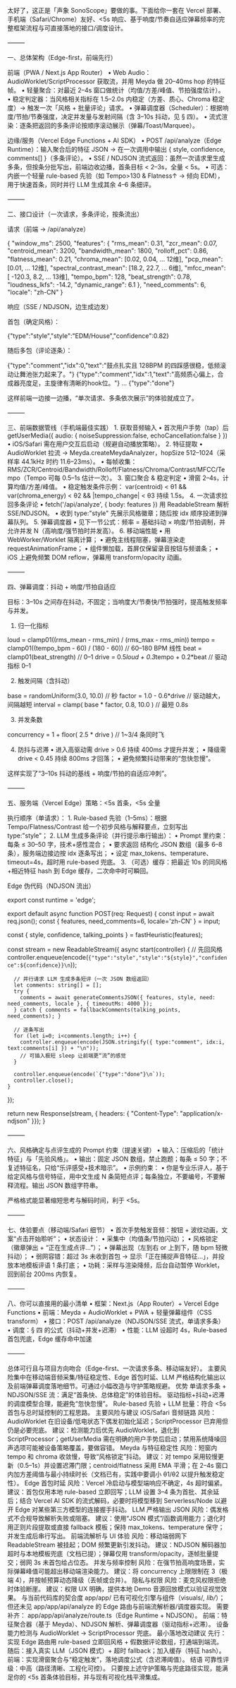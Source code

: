 太好了，这正是「声象 SonoScope」要做的事。下面给你一套在 Vercel 部署、手机端（Safari/Chrome）友好、<5s 响应、基于响度/节奏自适应弹幕频率的完整框架流程与可直接落地的接口/调度设计。

⸻

一、总体架构（Edge-first，前端先行）

前端（PWA / Next.js App Router）
	•	Web Audio：AudioWorklet/ScriptProcessor 获取流，并用 Meyda 做 20–40ms hop 的特征帧。
	•	轻量聚合：对最近 2–4s 窗口做统计（均值/方差/峰值、节拍强度估计）。
	•	稳定判定器：当风格相关指标在 1.5–2.0s 内稳定（方差、质心、Chroma 稳定度）→ 触发一次「风格 + 批量评论」请求。
	•	弹幕调度器（Scheduler）：根据响度/节拍/节奏强度，决定并发量与发射间隔（含 3–10s 抖动，见 § 四）。
	•	流式渲染：逐条把返回的多条评论按顺序滚动展示（弹幕/Toast/Marquee）。

边缘/服务（Vercel Edge Functions + AI SDK）
	•	POST /api/analyze（Edge Runtime）：输入聚合后的特征 JSON → 在一次调用中输出 { style, confidence, comments[] }（多条评论）。
	•	SSE / NDJSON 流式返回：虽然一次请求里生成多条，但按条分批写出，前端边收边播，首条目标 < 2–3s，全量 < 5s。
	•	可选：内嵌一个轻量 rule-based 先验（如 Tempo>130 & Flatness↑ → 倾向 EDM），用于快速首条，同时并行 LLM 生成其余 4–6 条细评。

⸻

二、接口设计（一次请求，多条评论，按条流出）

请求（前端 → /api/analyze）

{
  "window_ms": 2500,
  "features": {
    "rms_mean": 0.31,
    "zcr_mean": 0.07,
    "centroid_mean": 3200,
    "bandwidth_mean": 1800,
    "rolloff_pct": 0.86,
    "flatness_mean": 0.21,
    "chroma_mean": [0.02, 0.04, ... 12维],
    "pcp_mean": [0.01, ... 12维],
    "spectral_contrast_mean": [18.2, 22.7, ... 6维],
    "mfcc_mean": [ -120.3, 8.2, ... 13维],
    "tempo_bpm": 128,
    "beat_strength": 0.78,
    "loudness_lkfs": -14.2,
    "dynamic_range": 6.1
  },
  "need_comments": 6,
  "locale": "zh-CN"
}

响应（SSE / NDJSON，边生成边发）

首包（确定风格）：

{"type":"style","style":"EDM/House","confidence":0.82}

随后多包（评论逐条）：

{"type":"comment","idx":0,"text":"鼓点扎实且 128BPM 的四踩感很稳，低频滚动让舞池张力起来了。"}
{"type":"comment","idx":1,"text":"高频质心偏上，合成器亮度足，主旋律有清晰的hook位。"}
...
{"type":"done"}

这样前端一边接一边播，“单次请求、多条依次展示”的体验就成立了。

⸻

三、前端数据管线（手机端最佳实践）
	1.	获取音频输入
	•	首次用户手势（tap）后 getUserMedia({ audio: { noiseSuppression:false, echoCancellation:false } })
	•	iOS/Safari 需在用户交互后启动（规避自动播放策略）。
	2.	特征提取
	•	AudioWorklet 拉流 → Meyda.createMeydaAnalyzer，hopSize 512–1024（采样率 44.1kHz 时约 11.6–23ms）。
	•	每帧收集：RMS/ZCR/Centroid/Bandwidth/Rolloff/Flatness/Chroma/Contrast/MFCC/Tempo（Tempo 可每 0.5–1s 估计一次）。
	3.	窗口聚合 & 稳定判定
	•	滑窗 2–4s，计算均值/方差/峰值。
	•	稳定触发条件示例：
var(centroid) < θ1 && var(chroma_energy) < θ2 && |tempo_change| < θ3 持续 1.5s。
	4.	一次请求拉回多条评论
	•	fetch('/api/analyze', { body: features }) 用 ReadableStream 解析 SSE/NDJSON。
	•	收到 type:"style" 先展示风格徽章；随后按 idx 顺序投递到弹幕队列。
	5.	弹幕调度器
	•	见下一节公式：频率 = 基础抖动 × 响度/节拍调制，并允许并发 N（高响度/强节拍时并发高）。
	6.	移动端性能
	•	用 WebWorker/Worklet 隔离计算；
	•	避免主线程阻塞，弹幕渲染走 requestAnimationFrame；
	•	组件懒加载，首屏仅保留录音按钮与频谱条；
	•	iOS 上避免频繁 DOM reflow，弹幕用 transform/opacity 动画。

⸻

四、弹幕调度：抖动 + 响度/节拍自适应

目标：3–10s 之间存在抖动，不固定；当响度大/节奏快/节拍强时，提高触发频率与并发。

1) 归一化指标

loud = clamp01((rms_mean - rms_min) / (rms_max - rms_min))
tempo = clamp01((tempo_bpm - 60) / (180 - 60))      // 60–180 BPM 线性
beat  = clamp01(beat_strength)                      // 0–1
drive = 0.5*loud + 0.3*tempo + 0.2*beat            // 驱动指标 0–1

2) 触发间隔（含抖动）

base = randomUniform(3.0, 10.0)                    // 秒
factor = 1.0 - 0.6*drive                           // 驱动越大，间隔越短
interval = clamp( base * factor, 0.8, 10.0 )       // 最短 0.8s

3) 并发条数

concurrency = 1 + floor( 2.5 * drive )             // 1~3/4 条同时飞

4) 防抖与迟滞
	•	进入高驱动需 drive > 0.6 持续 400ms 才提升并发；
	•	降级需 drive < 0.45 持续 800ms 才回落；
	•	避免频繁抖动带来的“忽快忽慢”。

这样实现了“3–10s 抖动的基线 + 响度/节拍的自适应冲刺”。

⸻

五、服务端（Vercel Edge）策略：<5s 首条，<5s 全量

执行顺序（单请求）：
	1.	Rule-based 先验（1–5ms）：根据 Tempo/Flatness/Contrast 给一个初步风格与解释要点，立刻写出 type:"style"；
	2.	LLM 生成多条评论（并行提示串行输出）：
	•	Prompt 里约束：每条 ≤ 30–50 字，技术+感性混合；
	•	要求返回 结构化 JSON 数组（最多 6–8 条），服务端边接边按 idx 逐条写出；
	•	设定 max_tokens、temperature、timeout=4s，超时用 rule-based 兜底。
	3.	（可选）缓存：把最近 10s 的同风格+相近特征 hash 到 Edge 缓存，二次命中时可瞬回。

Edge 伪代码（NDJSON 流出）

export const runtime = 'edge';

export default async function POST(req: Request) {
  const input = await req.json();
  const { features, need_comments=6, locale='zh-CN' } = input;

  const { style, confidence, talking_points } = fastHeuristic(features);

  const stream = new ReadableStream({
    async start(controller) {
      // 先回风格
      controller.enqueue(encode(`{"type":"style","style":"${style}","confidence":${confidence}}\n`));

      // 并行请求 LLM 生成多条短评（一次 JSON 数组返回）
      let comments: string[] = [];
      try {
        comments = await generateCommentsJSON({ features, style, need: need_comments, locale }, { timeoutMs: 4000 });
      } catch { comments = fallbackComments(talking_points, need_comments); }

      // 逐条写出
      for (let i=0; i<comments.length; i++) {
        controller.enqueue(encode(JSON.stringify({ type:"comment", idx:i, text:comments[i] }) + "\n"));
        // 可插入极短 sleep 让前端更“流”的感觉
      }

      controller.enqueue(encode(`{"type":"done"}\n`));
      controller.close();
    }
  });

  return new Response(stream, { headers: { "Content-Type": "application/x-ndjson" }});
}


⸻

六、风格确定与点评生成的 Prompt 约束（提速关键）
	•	输入：压缩后的「统计特征」与「先验风格」。
	•	输出：固定 JSON 数组，禁止跑题；每条 ≤ 50 字；不复述特征名，只给“乐评感受+技术暗示”。
	•	示例约束：
	•	你是专业乐评人，基于给定风格与信号特征，用中文生成 N 条简短点评；每条独立，不要编号，不要解释流程。输出 JSON 数组字符串。

严格格式能显著缩短思考与解码时间，利于 <5s。

⸻

七、体验要点（移动端/Safari 细节）
	•	首次手势触发音频：按钮 + 波纹动画，文案“点击开始聆听”；
	•	状态设计：
	•	采集中（均值条/节拍闪动）；
	•	风格锁定（徽章弹出 + “正在生成点评…”）；
	•	弹幕出现（左到右 or 上到下，随 bpm 轻微抖动）；
	•	弱网容错：超过 3s 未收到首包 → 显示「正在捕捉声音特征…」，并投放本地模板评语 1 条打底；
	•	功耗：采样与渲染降频，后台自动暂停 Worklet，回到前台 200ms 内恢复。

⸻

八、你可以直接用的最小清单
	•	框架：Next.js（App Router）+ Vercel Edge Functions
	•	前端：Meyda + AudioWorklet + PWA + 轻量弹幕组件（CSS transform）
	•	接口：POST /api/analyze（NDJSON/SSE 流式，单请求多条）
	•	调度：§ 四 的公式（抖动+并发+迟滞）
	•	性能：LLM 设超时 4s，Rule-based 首包兜底，Edge 缓存命中加速

⸻



总体可行且与项目方向吻合（Edge-first、一次请求多条、移动端友好）。
主要风险集中在移动端音频采集/特征稳定性、Edge 首包时延、LLM 严格结构化输出以及前端弹幕调度落地细节。可通过小幅改造与守护策略规避。
优势
单请求多条 + NDJSON/SSE 流：满足“首条快、总体稳定”的体验目标。
驱动指标+抖动+迟滞的调度模型合理，能避免“忽快忽慢”。
Rule-based 先验 + LLM 批量：符合 <5s 首包与总时延控制的工程思路。
主要风险与建议
iOS/Safari 音频链路
风险：AudioWorklet 在旧设备/低电状态下偶发初始化延迟；ScriptProcessor 已弃用但仍是必要兜底。
建议：检测能力后优先 AudioWorklet，退化到 ScriptProcessor；getUserMedia 需在明确的用户手势后启动；禁用系统降噪回声选项可能被设备策略覆盖，要做容错。
Meyda 与特征稳定性
风险：短窗内 tempo 和 chroma 收敛慢，导致“风格锁定”抖动。
建议：对 tempo 采用较慢更新（0.5–1s）并设置迟滞门限；centroid/flatness 采用 EMA 平滑；在 2–4s 窗口内加方差阈值与最小持续时长（文档已有，实践中要调小 θ1/θ2 以提升触发稳定性）。
Edge 首包时延
风险：Vercel 冷启动与模型端响应不确定，4s 超时偏紧。
建议：首包仅用本地 rule-based 立即回写；LLM 设置 3–4 条为首批、其余延后；结合 Vercel AI SDK 的流式解码，必要时将模型移到 Serverless/Node 以避开 Edge 对某些第三方模型的连接握手抖动。
LLM 严格输出 JSON
风险：偶发格式不合规导致解析失败或阻塞。
建议：使用“JSON 模式”/函数调用能力；退化时用正则片段提取或直接 fallback 模板；保持 max_tokens、temperature 保守；并发生成后串行写出。
前端流解析与 UI 体验
风险：移动端弱网下 ReadableStream 被挂起；DOM 频繁更新引发抖动。
建议：NDJSON 解码器加超时与本地模板兜底（文档已提）；弹幕仅用 transform/opacity，逐帧批量提交；弱网 3s 未首包给占位态。
并发与频率控制
风险：在强节拍高响度场景，实际弹幕峰值可能超出移动端渲染能力。
建议：将 concurrency 上限限制在 3（极端 4），并按帧预算动态降级（丢帧或合并）。
隐私与权限
风险：麦克风权限拒绝时体验断崖。
建议：权限 UX 明确，提供本地 Demo 音源回放模式以验证视觉效果。
与当前代码库的契合度
app/app/ 已有可视化引擎与组件（visuals/*, lib/*）；但还未见 app/app/api/analyze 的 Edge 路由与前端流解析器/调度器实现。
需要补齐：
app/app/api/analyze/route.ts（Edge Runtime + NDJSON）。
前端：特征聚合器（基于 Meyda）、NDJSON 解析、弹幕调度器（驱动指标+迟滞）。
设备能力检测与 AudioWorklet → ScriptProcessor 兜底。
最小落地改动建议
先行：实现 Edge 路由用 rule-based 立即回风格 + 假数据评论数组，打通端到端流。
随后：接入真实 LLM（JSON 模式）+ 超时 fallback；加入缓存（特征 hash）。
前端：实现滑窗聚合与“稳定触发”，落地调度公式（含迟滞阈值）。
结语
可靠性评级：中高（路径清晰、工程化可控）。
只要按上述守护策略与兜底路径实现，能满足你的 <5s 首条体验目标，并与现有可视化栈平滑集成。